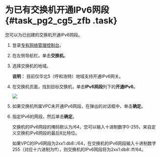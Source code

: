 # 为已有交换机开通IPv6网段 {#task_pg2_cg5_zfb .task}

您可以为已创建的交换机开通IPv6网段。

1.  登录[专有网络管理控制台](https://vpcnext.console.aliyun.com)。
2.  在左侧导航栏，单击**交换机**。
3.  选择交换机的地域。 

    **说明：** 目前仅华北5（呼和浩特）地域支持开通IPv6网关。

4.  在交换机页面，找到目标交换机，单击**IPv6网段**列下的**开通IPv6**。 

    ![](http://static-aliyun-doc.oss-cn-hangzhou.aliyuncs.com/assets/img/73829/155929121133773_zh-CN.png)

5.  如果交换机所属VPC未开通IPv6网段，在弹出的对话框中，单击**确定**。
6.  指定IPv6的网段，然后单击**确定**。 

    交换机的IPv6网段的掩码默认为/64，您可以输入十进制数字0-255，来自定义交换机IPv6网段的最后8比特位。

    如果VPC的IPv6网段为2xx1:db8::/64，在交换机的IPv6网段输入十进制数字255（对应十六进制为ff），则交换机的IPv6网段将为2xx1:db8::ff/64。


